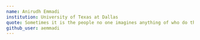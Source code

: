 ```yaml
---
name: Anirudh Emmadi
institution: University of Texas at Dallas
quote: Sometimes it is the people no one imagines anything of who do the things that no one can imagine.
github_user: aemmadi
---
```

